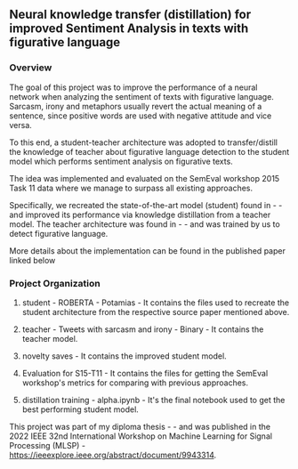## Neural knowledge transfer (distillation) for improved Sentiment Analysis in texts with figurative language




### Overview

The goal of this project was to improve the performance of a neural network when analyzing the sentiment of texts with figurative language. Sarcasm, irony and metaphors usually revert the actual meaning of a sentence, since positive words are used with negative attitude and vice versa.

To this end, a student-teacher architecture was adopted to transfer/distill the knowledge of teacher about figurative language detection to the student model which performs sentiment analysis on figurative texts.

The idea was implemented and evaluated on the SemEval workshop 2015 Task 11 data where we manage to surpass all existing approaches.

Specifically, we recreated the state-of-the-art model (student) found in - - and improved its performance via knowledge distillation from a teacher model. The teacher architecture was found in - - and was trained by us to detect figurative language.

More details about the implementation can be found in the published paper linked below 




### Project Organization

1. student - ROBERTA - Potamias - It contains the files used to recreate the student architecture from the respective source paper mentioned above.

2. teacher - Tweets with sarcasm and irony - Binary - It contains the teacher model.

3. novelty saves - It contains the improved student model.

4. Evaluation for S15-T11 - It contains the files for getting the SemEval workshop's metrics for comparing with previous approaches.

5. distillation training - alpha.ipynb - It's the final notebook used to get the best performing student model.




This project was part of my diploma thesis - - and was published in the 2022 IEEE 32nd International Workshop on Machine Learning for Signal Processing (MLSP) - https://ieeexplore.ieee.org/abstract/document/9943314.



